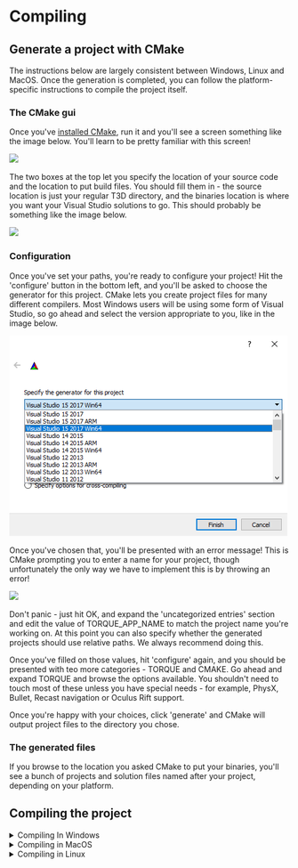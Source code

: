 # Compiling

## Generate a project with CMake

The instructions below are largely consistent between Windows, Linux and MacOS. Once the generation is completed, you can follow the platform-specific instructions to compile the project itself.

### The CMake gui <a href="#toc1" id="toc1"></a>

Once you've [installed CMake](http://www.cmake.org/download), run it and you'll see a screen something like the image below. You'll learn to be pretty familiar with this screen!

![](../../.gitbook/assets/cmake-gui\_windows\_start.png)

The two boxes at the top let you specify the location of your source code and the location to put build files. You should fill them in - the source location is just your regular T3D directory, and the binaries location is where you want your Visual Studio solutions to go. This should probably be something like the image below.

![](../../.gitbook/assets/cmake\_windows\_configure\_paths\_example.png)

### Configuration <a href="#toc2" id="toc2"></a>

Once you've set your paths, you're ready to configure your project! Hit the 'configure' button in the bottom left, and you'll be asked to choose the generator for this project. CMake lets you create project files for many different compilers. Most Windows users will be using some form of Visual Studio, so go ahead and select the version appropriate to you, like in the image below.

![](../../.gitbook/assets/hMksxoL.png)

Once you've chosen that, you'll be presented with an error message! This is CMake prompting you to enter a name for your project, though unfortunately the only way we have to implement this is by throwing an error!

![](../../.gitbook/assets/cmake\_windows\_configure\_first\_error.png)

Don't panic - just hit OK, and expand the 'uncategorized entries' section and edit the value of TORQUE\_APP\_NAME to match the project name you're working on. At this point you can also specify whether the generated projects should use relative paths. We always recommend doing this.

Once you've filled on those values, hit 'configure' again, and you should be presented with teo more categories - TORQUE and CMAKE. Go ahead and expand TORQUE and browse the options available. You shouldn't need to touch most of these unless you have special needs - for example, PhysX, Bullet, Recast navigation or Oculus Rift support.

Once you're happy with your choices, click 'generate' and CMake will output project files to the directory you chose.

### The generated files <a href="#toc3" id="toc3"></a>

If you browse to the location you asked CMake to put your binaries, you'll see a bunch of projects and solution files named after your project, depending on your platform.

&#x20;

## Compiling the project

<details>

<summary>Compiling In Windows</summary>

## Generate a project with CMake <a href="#toc0" id="toc0"></a>

### The CMake gui <a href="#toc1" id="toc1"></a>

Once you've [installed CMake](http://www.cmake.org/download), run it and you'll see a screen something like the image below. You'll learn to be pretty familiar with this screen!

\+ Show image

The two boxes at the top let you specify the location of your source code and the location to put build files. You should fill them in - the source location is just your regular T3D directory, and the binaries location is where you want your Visual Studio solutions to go. This should probably be something like the image below.

\+ Show image

### Configuration <a href="#toc2" id="toc2"></a>

Once you've set your paths, you're ready to configure your project! Hit the 'configure' button in the bottom left, and you'll be asked to choose the generator for this project. CMake lets you create project files for many different compilers. Most Windows users will be using some form of Visual Studio, so go ahead and select the version appropriate to you, like in the image below.

\+ Show image

Once you've chosen that, you'll be presented with an error message! This is CMake prompting you to enter a name for your project, though unfortunately the only way we have to implement this is by throwing an error!

\+ Show image

Don't panic - just hit OK, and expand the 'uncategorized entries' section and edit the value of TORQUE\_APP\_NAME to match the project name you're working on. At this point you can also specify whether the generated projects should use relative paths. We always recommend doing this.

Once you've filled on those values, hit 'configure' again, and you should be presented with teo more categories - TORQUE and CMAKE. Go ahead and expand TORQUE and browse the options available. You shouldn't need to touch most of these unless you have special needs - for example, PhysX, Bullet, Recast navigation or Oculus Rift support.

Once you're happy with your choices, click 'generate' and CMake will output project files to the directory you chose.

### The generated files <a href="#toc3" id="toc3"></a>

If you browse to the location you asked CMake to put your binaries, you'll see something like the image below - a bunch of VS projects and a solution named after your project.

\+ Show image

### Compiling <a href="#toc4" id="toc4"></a>

To compile your project, open up the solution, right-click the INSTALL project, and click 'build'. You only need to do this the first time.

The engine executable will be generated in the project's game folder (i.e. My Projects/\<project name>/game/\<project name>.exe).

To run the project from within Visual Studio you will need to right click the project name and select 'set as startup project'

\+ Show image

### Using the command-line <a href="#toc5" id="toc5"></a>

```
cd "C:\Torque3D\My Projects\Game\buildFiles\CMake"

cmake ^
  -G "Visual Studio 12" ^
  -T "v120_xp" ^
  -DTORQUE_APP_NAME="Game" ^
  -DTORQUE_SFX_VORBIS=On ^
  -DTORQUE_THEORA=On ^
  -DCMAKE_BUILD_TYPE=Release ^
  C:\Torque3D

msbuild "Game.sln" /p:PlatformToolset=v120_xp /p:Configuration=Release
```

Change "Visual Studio 12" to the appropriate generator for your system and 32/64-git requirements.

</details>

<details>

<summary>Compiling in MacOS</summary>

## Install prerequisites <a href="#toc0" id="toc0"></a>

In order to compile T3D, you'll need to install Xcode, which you can find in the app store.

## Generate a project with CMake <a href="#toc1" id="toc1"></a>

### The CMake gui <a href="#toc2" id="toc2"></a>

Once you've [installed CMake](http://www.cmake.org/download), run it and you'll see a screen something like the image below. You'll learn to be pretty familiar with this screen!

\+ Show image

The two boxes at the top let you specify the location of your source code and the location to put build files. You need to fill them in - the source location is just your regular T3D directory, and the binaries location is where you want your Xcode project to go. This should probably be something like the image below.

\+ Show image

### Configuration <a href="#toc3" id="toc3"></a>

Once you've set your paths, you're ready to configure your project! Hit the 'configure' button in the bottom left, and you'll be asked to choose the generator for this project. CMake lets you create project files for many different compilers. Most Windows users will be using some form of Visual Studio, so go ahead and select the version appropriate to you, like in the image below.

\+ Show image

Once you've filled the fields in and hit the configure button, you'll be presented with an error message! This is CMake prompting you to enter a name for your project.

\+ Show image

Don't panic - just hit OK, edit the value of TORQUE\_APP\_NAME to match the project name you're working on.

Once you've filled in the app name, hit 'configure' again, and you'll see a bunch of additional options. You shouldn't need to touch most of these unless you have special needs - for example, utilizing Bullet or PhysX physics libraries.

Once you're happy with your choices, click 'generate' and CMake will output project files to the directory you chose.

### The generated files <a href="#toc4" id="toc4"></a>

If you browse to the location you asked CMake to put your binaries, you'll see something like the image below - a few files and directories and an xcode project.

\+ Show image

### Compiling <a href="#toc5" id="toc5"></a>

To compile your project, open up the project, set the target project, and then build the project. The first time you build, you should use the install project, which will run scripts to copy the game template files into your game's directory for you, but after that you can just build the project with your app's name.

The engine executable will be generated in the project's game folder (i.e. My Projects/\<project name>/game/\<project name>.exe).

</details>

<details>

<summary>Compiling in Linux</summary>

## Using a virtual machine <a href="#toc0" id="toc0"></a>

If you don't have access to a Linux machine, or you prefer not to install libraries and software in your current Linux machine, building Torque inside a virtual machine is a great way to create binaries that you can redistribute. You can create your own virtual machine environment by following the steps on this page for Linux as usual, or you can use Vagrant to create reproducible VMs that you manage with the command-line. See [the Vagrant tutorial](http://wiki.torque3d.org/coder:compiling-using-vagrant) for more details.

## Prepare Linux for Torque <a href="#toc1" id="toc1"></a>

Prior to compiling Torque 3D under Linux, you will need to make sure you have the appropriate libraries and tools installed. The exact packages will depend on which Linux distribution you are using.

### Ubuntu <a href="#toc2" id="toc2"></a>

Confirmed compile on the following Versions:- 16.04\
Reported issues with Versions:- 16.10

#### Installing with apt-get <a href="#toc3" id="toc3"></a>

Binaries:

```
sudo apt-get install git build-essential nasm xorg-dev 
sudo apt-get install ninja-build gcc-multilib g++-multilib 
sudo apt-get install cmake cmake-qt-gui
```

Libraries:

```
sudo apt-get install libogg-dev libxft-dev libx11-dev libxxf86vm-dev 
sudo apt-get install libopenal-dev libfreetype6-dev libxcursor-dev 
sudo apt-get install libxinerama-dev libxi-dev libxrandr-dev 
sudo apt-get install libxss-dev libglu1-mesa-dev libgtk-3-dev
```

#### Multiarch builds <a href="#toc4" id="toc4"></a>

Coming soon.

```
sudo dpkg --add-architecture i386
sudo apt-get update
```

### Fedora <a href="#toc5" id="toc5"></a>

\+ Packages for Fedora 20 and up

These instructions may also work for other distributions using the RPM package manager. Let us know if you have trouble building on other distros!

### OpenSUSE <a href="#toc8" id="toc8"></a>

In OpenSUSE 13.2, you will need to perform a couple of additional steps as described in [this issue](https://github.com/GarageGames/Torque3D/issues/1293) to compile the engine.

\+ Packages for OpenSUSE 13.2 and up

### Additional Libraries <a href="#toc10" id="toc10"></a>

The file dialogs require GTK3 as well, so you will need to get the package for that if you do not already have it. The recommended command is this:

```
sudo apt-get install build-essential libgtk-3-dev
```

## Using git to download the source <a href="#toc11" id="toc11"></a>

You need to have git installed use sudo apt-get install git

make sure you are in the home folder cd /home/

then clone the Torque 3D github repository\
git clone [https://github.com/GarageGames/Torque3D.git](https://github.com/GarageGames/Torque3D.git) Torque3D

there are two branches, master and development you can checkout these by using\
git checkout master or git checkout development

## Compiling with CMake <a href="#toc12" id="toc12"></a>

### Generate build files with CMake <a href="#toc13" id="toc13"></a>

You can either use the CMake GUI to generate a new project or use CMake from the command-line. If you want to use the GUI, see [the Windows guide](http://wiki.torque3d.org/coder:compiling-in-windows#toc5) for detailed instructions. Otherwise, continue on with the instructions below.

**Do note:** Many distros have out of date builds of cmake if you get them through the main update. Torque 3D requires at least version 3.1.4 to compile. If your version is older than that, even after updating, you can go to the cmake website and either get a precompiled binary to use, or the code if you wish to compile it yourself, [here.](https://cmake.org/download/)

First, make the directory the build files will live in:

```
mkdir -p /home/Torque3D/My\ Projects/LinuxTest/buildFiles/ubuntu
cd /home/Torque3D/My\ Projects/LinuxTest/buildFiles/ubuntu
```

\
note the \ in My Projects if you are typing by hand;

These directories start empty, but will be filled with template content soon. Now we can run CMake to configure the build we're going to make. The CMake command-line options let you enable various modules and options. We don't need any of them, fortunately, so we'll just specify the app name and build type:

```
cmake ../../../.. -DTORQUE_APP_NAME=LinuxTest -DCMAKE_BUILD_TYPE=Release
```

Take care to specify the same app name as the directory you created in the previous step, or your game will be placed in a different directory! CMake will detect the available compiler and other properties, and generate a Makefile in the current directory. If you'd prefer to use Ninja or one of CMake's other supported targets, you can use, for example,

```
cmake ../../../.. -G Ninja ...
```

The final output should look something like this:

```
-- Generating done
-- Build files have been written to: /torque/My Projects/LinuxTest/buildFiles/ubuntu
```

Don't worry about errors related to CMP0004 - they're caused by changes in behaviour with new versions of CMake and the SDL library, and are harmless. We're finally ready to build!

### Build from the command-line <a href="#toc14" id="toc14"></a>

Still in the same folder, run either make, ninja, or your build tool of preference.

The build may take some time, so go and frolic in the outdoors or something while you wait. When you return, you should see that the final executable was linked, and is now awaiting you in My\ Projects/LinuxTest/game.

### Copy template files <a href="#toc15" id="toc15"></a>

You can run make install to copy the template files from the template you specified into your project's folder.

### Build Using Code::Blocks (with cmakeGui) <a href="#toc16" id="toc16"></a>

[https://www.youtube.com/watch?v=ISbuSTgTQKI](https://www.youtube.com/watch?v=ISbuSTgTQKI)

### Build using Qt Creator <a href="#toc17" id="toc17"></a>

We need to configure qtCreator.

* Open editor
* MenuBar -> Tools -> Options
* Build & Run -> CMAKE
* Click on Prefered Ninja Generator
* Close Options.
* MenuBar -> File -> Open File or Project
* Go to Torque3D root path
* Select CMakeList.txt
* We need to configure project. Select your path for CMAKE cache.

```
/home/userName/Torque3D/My Projects/LinuxTest/buildFiles/CMAKE
```

* Click Configure Project
* After this we get the normal CMAKE error message

```
-- Configuring incomplete, errors occurred!
CMake Error at CMakeLists.txt:6 (message):
  Please set TORQUE_APP_NAME first
```

* We need to start CMAKE GUI to configure
* When finished, click Configuration button
* Return to qtCreator
* MenuBar -> Build -> Run CMake
* After this we have qtCreator configured for build
* If you have some problem, it's very important to delete CMakeLists.txt.user file on Torque3D root path.
* You need to use INSTALL project for copy Template files
* Go to Project view
* On Build Steps, Make: Ninja -> click Details
* You see a list of projects you can add to build
* Add INSTALL project
* Return to Edit view
* MenuBar-> Build -> Build All
* After the first build, is possible you prefer to deactivate Install project to avoid override your files.

**Note:** it has been reported that in Fedora, you may need to change the default 'Make: ninja' command to ninja-build for both 'Build Steps' and 'Clean Steps'.

### Compiling Dedicated/Server with the Project Generator <a href="#toc18" id="toc18"></a>

Torque 3D has a custom makefile generator known as the Project Manager, which is used to generate makefiles in Unix (or Visual Studio solutions in Windows). However, in Linux, the PG can only generate makefiles to build a dedicated server, not a full game client. Nevertheless, if you'd like to do that, simply:

* Change to your project's buildFiles/Make\_Ded directory.
* Enter the make clean command.
* Enter either the make debug or make release command depending on the type of build you wish to make.
* Go to your project's game/ directory.
* To start your game enter the following command (we'll use the name _LinuxTest_ as the example project name):

./LinuxTest -dedicated -mission "levels/Empty Terrain.mis"\
where the argument after the -mission switch is the path to the mission to load.

</details>
